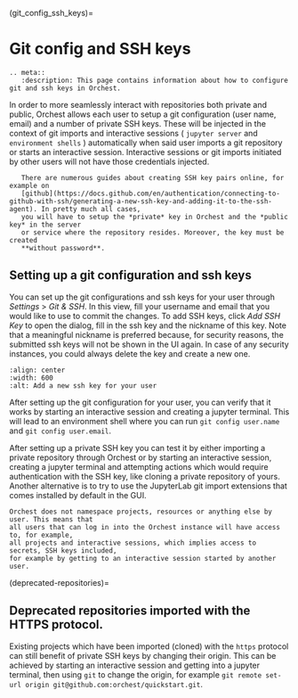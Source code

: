 (git_config_ssh_keys)=

# Git config and SSH keys

```{eval-rst}
.. meta::
   :description: This page contains information about how to configure git and ssh keys in Orchest.
```

In order to more seamlessly interact with repositories both private and
public, Orchest allows each user to setup a git configuration (user
name, email) and a number of private SSH keys. These will be injected in
the context of git imports and interactive sessions ( `jupyter server`
and `environment shells` ) automatically when said user imports a git
repository or starts an interactive session. Interactive sessions or git
imports initiated by other users will not have those credentials
injected.

```{tip}
   There are numerous guides about creating SSH key pairs online, for example on
   [github](https://docs.github.com/en/authentication/connecting-to-github-with-ssh/generating-a-new-ssh-key-and-adding-it-to-the-ssh-agent). In pretty much all cases,
   you will have to setup the *private* key in Orchest and the *public key* in the server
   or service where the repository resides. Moreover, the key must be created
   **without password**.
```

## Setting up a git configuration and ssh keys

You can set up the git configurations and ssh keys for your user through _Settings_ > _Git & SSH_.
In this view, fill your username and email that you would like to use to commit the changes. To add
SSH keys, click _Add SSH Key_ to open the dialog, fill in the ssh key and the nickname of this key.
Note that a meaningful nickname is preferred because, for security reasons, the submitted ssh keys will not be shown in the UI again. In case of any security instances, you could always delete the key and create a new one.

```{figure} ../img/add-ssh-key.png
:align: center
:width: 600
:alt: Add a new ssh key for your user
```

After setting up the git configuration for your user, you can verify that it works by
starting an interactive session and creating a jupyter terminal. This will lead to
an environment shell where you can run `git config user.name` and `git config user.email`.

After setting up a private SSH key you can test it by either importing a private repository
through Orchest or by starting an interactive session, creating a jupyter terminal and
attempting actions which would require authentication with the SSH key, like cloning a private
repository of yours. Another alternative is to try to use the JupyterLab git import
extensions that comes installed by default in the GUI.

```{warning}
Orchest does not namespace projects, resources or anything else by user. This means that
all users that can log in into the Orchest instance will have access to, for example,
all projects and interactive sessions, which implies access to secrets, SSH keys included,
for example by getting to an interactive session started by another user.
```

(deprecated-repositories)=

## Deprecated repositories imported with the HTTPS protocol.

Existing projects which have been imported (cloned) with the `https` protocol can still
benefit of private SSH keys by changing their origin. This can be achieved by starting
an interactive session and getting into a jupyter terminal, then using `git` to change
the origin, for example `git remote set-url origin git@github.com:orchest/quickstart.git`.
